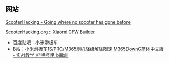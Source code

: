 ## 网站

[ScooterHacking - Going where no scooter has gone before](https://www.scooterhacking.org/)

[ScooterHacking.org :: Xiaomi CFW Builder](https://mi.cfw.sh/)

- 百度贴吧：小米滑板车
- B站：[小米滑板车1S/PRO/M365刷机降级解除限速 M365DownG简体中文版 - 实战教学\_哔哩哔哩\_bilibili](https://www.bilibili.com/video/BV1zY4y177b8)